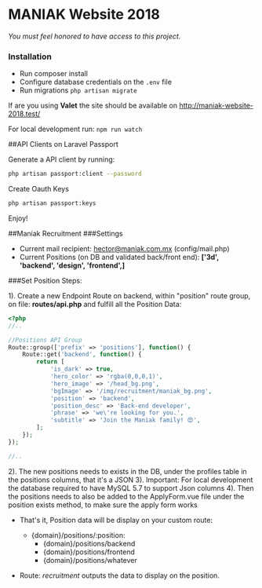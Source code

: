 # MANIAK Website 2018

*You must feel honored to have access to this project.*

### Installation
- Run composer install
- Configure database credentials on the `.env` file
- Run migrations `php artisan migrate`

If are you using **Valet** the site should be available on http://maniak-website-2018.test/

For local development run:
`npm run watch`


##API Clients on Laravel Passport

Generate a API client by running:

```bash
php artisan passport:client --password
```

Create Oauth Keys

```bash
php artisan passport:keys

```

Enjoy!


##Maniak Recruitment
###Settings
- Current mail recipient: hector@maniak.com.mx (config/mail.php)
- Current Positions (on DB and validated back/front end): __['3d', 'backend', 'design', 'frontend',]__

###Set Position
Steps:

1). Create a new Endpoint Route on backend, within "position" route group, on file: __routes/api.php__ and fulfill all the Position Data:

```php
<?php
//..

//Positions API Group
Route::group(['prefix' => 'positions'], function() {
    Route::get('backend', function() {
        return [
            'is_dark' => true,
            'hero_color' => 'rgba(0,0,0,1)',
            'hero_image' => '/head_bg.png',
            'bgImage' => '/img/recruitment/maniak_bg.png',
            'position' => 'backend',
            'position_desc' => 'Back-end developer',
            'phrase' => 'we\'re looking for you.',
            'subtitle' => 'Join the Maniak family! 😍',
        ];
    });
});

//..
```

2). The new positions needs to exists in the DB, under the profiles table in the positions columns, that it's a JSON
3). Important: For local development the database required to have MySQL 5.7 to support Json columns
4). Then the positions needs to also be added to the ApplyForm.vue file under the position exists method, to make sure the apply form works

- That's it, Position data will be display on your custom route:
    * {domain}/positions/:position:
        * {domain}/positions/backend
        * {domain}/positions/frontend
        * {domain}/positions/whatever

- Route: *recruitment* outputs the data to display on the position.